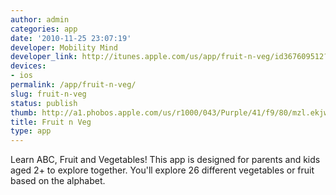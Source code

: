```yaml
---
author: admin
categories: app
date: '2010-11-25 23:07:19'
developer: Mobility Mind
developer_link: http://itunes.apple.com/us/app/fruit-n-veg/id367609512?mt=8#
devices: 
- ios
permalink: /app/fruit-n-veg/
slug: fruit-n-veg
status: publish
thumb: http://a1.phobos.apple.com/us/r1000/043/Purple/41/f9/80/mzl.ekjwmgoj.175x175-75.jpg
title: Fruit n Veg
type: app
---
```


Learn ABC, Fruit and Vegetables! This app is designed for parents and kids aged 2+ to explore together. You'll explore 26 different vegetables or fruit based on the alphabet.